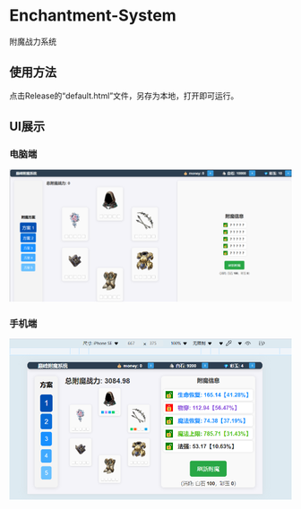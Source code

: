 # Enchantment-System
 附魔战力系统

## 使用方法

点击Release的“default.html”文件，另存为本地，打开即可运行。

## UI展示

### 电脑端

![电脑端界面](./README.assets/image-20241207115126407.png)

### 手机端

![手机端](./README.assets/image-20241207115320751.png)
